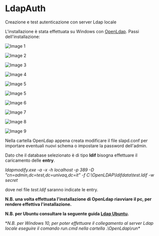 # LdapAuth
Creazione e test autenticazione con server Ldap locale

L'installazione è stata effettuata su Windows con [OpenLdap](https://www.openldap.org/).
Passi dell'installazione:

![Image 1](https://github.com/davideDI/LdapAuth/blob/master/images/Immagine1.png)

![Image 2](https://github.com/davideDI/LdapAuth/blob/master/images/Immagine2.png)

![Image 3](https://github.com/davideDI/LdapAuth/blob/master/images/Immagine3.png)

![Image 4](https://github.com/davideDI/LdapAuth/blob/master/images/Immagine4.png)

![Image 5](https://github.com/davideDI/LdapAuth/blob/master/images/Immagine5.png)

![Image 5](https://github.com/davideDI/LdapAuth/blob/master/images/Immagine5.png)

![Image 6](https://github.com/davideDI/LdapAuth/blob/master/images/Immagine6.png)

![Image 7](https://github.com/davideDI/LdapAuth/blob/master/images/Immagine7.png)

![Image 8](https://github.com/davideDI/LdapAuth/blob/master/images/Immagine8.png)

![Image 9](https://github.com/davideDI/LdapAuth/blob/master/images/Immagine9.png)

Nella cartella OpenLdap appena creata modificare il file slapd.conf per importare eventuali nuovi schema o impostare la password dell'admin.

Dato che il database selezionato è di tipo **ldif** bisogna effettuare il caricamento delle **entry**.

*ldapmodify.exe -a -x -h localhost -p 389 -D "cn=admin,dc=test,dc=univaq,dc=it" -f C:\OpenLDAP\ldifdata\test.ldif -w secret*

dove nel file _test.ldif_ saranno indicate le entry.

**N.B. una volta effettuata l'installazione di OpenLdap riavviare il pc, per rendere effettiva l'installazione.**

**N.B. per Ubuntu consultare la seguente guida [Ldap Ubuntu](https://www.digitalocean.com/community/tutorials/how-to-install-and-configure-openldap-and-phpldapadmin-on-ubuntu-16-04).**

**N.B. per Windows 10, per poter effettuare il collegamento al server Ldap locale eseguire il comando run.cmd nella cartella .\OpenLdap\run\**
